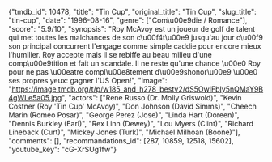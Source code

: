{"tmdb_id": 10478, "title": "Tin Cup", "original_title": "Tin Cup", "slug_title": "tin-cup", "date": "1996-08-16", "genre": ["Com\u00e9die / Romance"], "score": "5.9/10", "synopsis": "Roy McAvoy est un joueur de golf de talent qui met toutes les malchances de son c\u00f4t\u00e9 jusqu'au jour o\u00f9 son principal concurrent l'engage comme simple caddie pour encore mieux l'humilier. Roy accepte mais il se rebiffe au beau milieu d'une comp\u00e9tition et fait un scandale. Il ne reste qu'une chance \u00e0 Roy pour ne pas \u00eatre compl\u00e8tement d\u00e9shonor\u00e9 \u00e0 ses propres yeux: gagner l'US Open!", "image": "https://image.tmdb.org/t/p/w185_and_h278_bestv2/dS5OwlFbIy5nQMaY9B4gWLe5a05.jpg", "actors": ["Rene Russo (Dr. Molly Griswold)", "Kevin Costner (Roy 'Tin Cup' McAvoy)", "Don Johnson (David Simms)", "Cheech Marin (Romeo Posar)", "George Perez (Jose)", "Linda Hart (Doreen)", "Dennis Burkley (Earl)", "Rex Linn (Dewey)", "Lou Myers (Clint)", "Richard Lineback (Curt)", "Mickey Jones (Turk)", "Michael Milhoan (Boone)"], "comments": [], "recommandations_id": [287, 10859, 12518, 15602], "youtube_key": "cG-XrSUg1fw"}